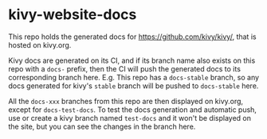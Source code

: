 # kivy-website-docs

This repo holds the generated docs for https://github.com/kivy/kivy/, that is hosted on
kivy.org.

Kivy docs are generated on its CI, and if its branch name also exists on this
repo with a `docs-` prefix, then the CI will push the generated docs to
its corresponding branch here. E.g. This repo has a `docs-stable` branch,
so any docs generated for kivy's `stable` branch will be pushed to
`docs-stable` here.

All the `docs-xxx` branches from this repo are then displayed on kivy.org, except
for `docs-test-docs`. To test the docs generation and automatic push, use or create
a kivy branch named `test-docs` and it won't be displayed on the site, but you can
see the changes in the branch here.
